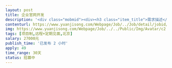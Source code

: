 ```yaml
---                
layout: post       
title: 企业官网开发           
description: '<div class="mobmid"><div><h3 class="item_title">需求描述</h3><p>一、需求描述：<br/>一个企业官网制作，包括品牌介绍-产品图片-图片展示-店铺信息，需要手机、PC自适应，需要有会原型图和UI的团队整包进行开发，如果同时满足微博内嵌之类的附加功能费用可以增加。<br/>需要一个管理员后台<br/> <br/>二、合作方式：<br/>项目制，北京远程开发+见面对需求，时间1个月，费用28000，可谈。</p></div><!--info end--></div>'     
contenturl: https://www.yuanjisong.com/Webpage/Job/../Job/detail/jobid/101489      
img: https://www.yuanjisong.com/Webpage/Job/../../Public/Img/Avatar/c2.jpg             
tags: [项目制,远程+定期见面,北京]            
salary: 27000元          
publish_time: '已发布 2 小时'         
apply: 49                   
time_range: 30天              
status: 招募中                  
---                 
```

